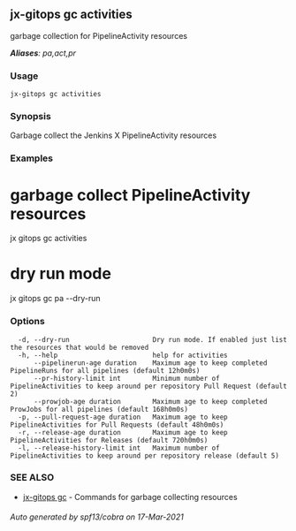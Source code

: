 ## jx-gitops gc activities

garbage collection for PipelineActivity resources

***Aliases**: pa,act,pr*

### Usage

```
jx-gitops gc activities
```

### Synopsis

Garbage collect the Jenkins X PipelineActivity resources

### Examples

  # garbage collect PipelineActivity resources
  jx gitops gc activities
  
  # dry run mode
  jx gitops gc pa --dry-run

### Options

```
  -d, --dry-run                     Dry run mode. If enabled just list the resources that would be removed
  -h, --help                        help for activities
      --pipelinerun-age duration    Maximum age to keep completed PipelineRuns for all pipelines (default 12h0m0s)
      --pr-history-limit int        Minimum number of PipelineActivities to keep around per repository Pull Request (default 2)
      --prowjob-age duration        Maximum age to keep completed ProwJobs for all pipelines (default 168h0m0s)
  -p, --pull-request-age duration   Maximum age to keep PipelineActivities for Pull Requests (default 48h0m0s)
  -r, --release-age duration        Maximum age to keep PipelineActivities for Releases (default 720h0m0s)
  -l, --release-history-limit int   Maximum number of PipelineActivities to keep around per repository release (default 5)
```

### SEE ALSO

* [jx-gitops gc](jx-gitops_gc.md)	 - Commands for garbage collecting resources

###### Auto generated by spf13/cobra on 17-Mar-2021
